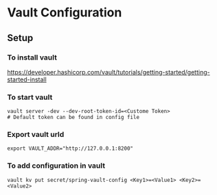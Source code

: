 # Vault Configuration

## Setup
### To install vault
https://developer.hashicorp.com/vault/tutorials/getting-started/getting-started-install
### To start vault
```shell
vault server -dev --dev-root-token-id=<Custome Token>
# Default token can be found in config file
```
### Export vault urld

```shell
export VAULT_ADDR="http://127.0.0.1:8200"
```

### To add configuration in vault
```shell
vault kv put secret/spring-vault-config <Key1>=<Value1> <Key2>=<Value2>
```

